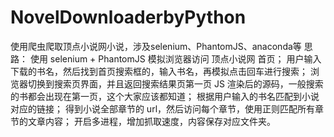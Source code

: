 # NovelDownloaderbyPython
使用爬虫爬取顶点小说网小说，涉及selenium、PhantomJS、anaconda等
思路：
使用 selenium + PhantomJS 模拟浏览器访问 顶点小说网 首页；
用户输入下载的书名，然后找到首页搜索框的，输入书名，再模拟点击回车进行搜索；
浏览器切换到搜索页界面，并且返回搜索结果页第一页 JS 渲染后的源码，一般搜索的书都会出现在第一页，这个大家应该都知道；
根据用户输入的书名匹配到小说对应的链接；
得到小说全部章节的 url，然后访问每个章节，使用正则匹配所有章节的文章内容；
开启多进程，增加抓取速度，内容保存对应文件夹。
